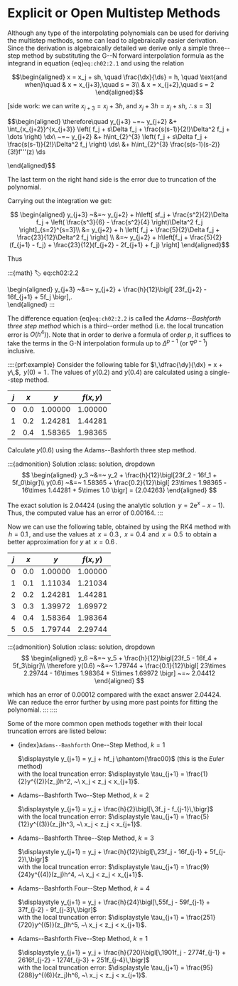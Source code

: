 # Explicit or Open Multistep Methods

Although any type of the interpolating polynomials can be used for
deriving the multistep methods, some can lead to algebraically easier
derivation. Since the derivation is algebraically detailed we derive
only a simple three--step method by substituting the G--N forward
interpolation formula as the integrand in equation {eq}`eq:ch02:2.1`
and using the relation 

$$\begin{aligned}
    x = x_j + sh, \quad \frac{\dx}{\ds} = h, \quad \text{and when}\quad
    & x = x_{j+3},\quad s = 3\\
    & x = x_{j+2},\quad s = 2    
\end{aligned}$$ 

\[side work: we can write $x_{j+3} = x_j + 3h$, and
$x_j + 3h = x_j + sh$, $\therefore\,s = 3$\]

$$\begin{aligned}
    \therefore\quad y_{j+3} ~=~ y_{j+2} &+ \int_{x_{j+2}}^{x_{j+3}} \left(
    f_j + s\Delta f_j + \frac{s(s-1)}{2!}\Delta^2 f_j + \dots
    \right) \dx\\
    ~=~ y_{j+2} &+ h\int_{2}^{3} \left(
    f_j + s\Delta f_j + \frac{s(s-1)}{2!}\Delta^2 f_j
    \right) \ds\\
    &+ h\int_{2}^{3} \frac{s(s-1)(s-2)}{3!}f'''(z) \ds
    
\end{aligned}$$ 

The last term on the right hand side is the error due to
truncation of the polynomial.

Carrying out the integration we get: 

$$
\begin{aligned}
    y_{j+3} ~&=~ y_{j+2} + h\left[ sf_j + \frac{s^2}{2}\Delta f_j + \left(
            \frac{s^3}{6} - \frac{s^2}{4} \right)\Delta^2 f_j \right]_{s=2}^{s=3}\\
    &= y_{j+2} + h \left[ f_j + \frac{5}{2}\Delta f_j + \frac{23}{12}\Delta^2 f_j     \right] \\
    &=~ y_{j+2} + h\left[f_j + \frac{5}{2}(f_{j+1} - f_j) + \frac{23}{12}(f_{j+2} - 2f_{j+1} + f_j) \right]    
\end{aligned}$$ 

Thus

:::{math}
:label: eq:ch02:2.2

\begin{aligned}
    y_{j+3} ~&=~ y_{j+2} + \frac{h}{12}\bigl[
    23f_{j+2} - 16f_{j+1} + 5f_j
    \bigr]\,.  
\end{aligned}
:::

The difference equation {eq}`eq:ch02:2.2` is called the *Adams--Bashforth three step
method* which is a third--order method (i.e. the local truncation error
is $O(h^4)$). Note that in order to derive a formula of order $p$, it
suffices to take the terms in the G-N interpolation formula up to
$\Delta^{p-1}$ (or $\nabla^{p-1}$) inclusive.

::::{prf:example}
Consider the following table for $\,\dfrac{\dy}{\dx} = x + y\,$,
$\,y(0) = 1\,$. The values of $y(0.2)$ and $y(0.4)$ are calculated using
a single--step method.


| $j$ | $x$ | $y$ | $f(x,y)$|
|--|-----|---------|--------|
|0 | 0.0 | 1.00000 | 1.00000|
|1 | 0.2 | 1.24281 | 1.44281|
|2 | 0.4 | 1.58365 | 1.98365|

Calculate $y(0.6)$ using the Adams--Bashforth three step method.

<!-- :::{dropdown} Solution (click to show) -->
:::{admonition} Solution
:class: solution, dropdown
$$
\begin{aligned}
        y_3 ~&=~ y_2 + \frac{h}{12}\bigl[23f_2 - 16f_1 + 5f_0\bigr]\\
        y(0.6) ~&=~ 1.58365 + \frac{0.2}{12}\bigl[
        23\times 1.98365 - 16\times 1.44281 + 5\times 1.0
        \bigr] = {2.04263}        
\end{aligned}
$$

The exact solution is $2.04424$ (using the analytic solution
$\,y = 2\text{e}^x - x - 1$). Thus, the computed value has an error of
$0.00164$.
:::

Now we can use the following table, obtained by using the RK4 method
with $\,h = 0.1\,$, and use the values at $\,x = 0.3\,$, $\,x = 0.4\,$
and $\,x = 0.5\,$ to obtain a better approximation for $y$ at
$\,x = 0.6\,$.

| $j$ | $x$ | $y$ | $f(x,y)$|
|--|-----|---------|--------|
|0 | 0.0 | 1.00000 | 1.00000|
|1 | 0.1 | 1.11034 | 1.21034|
|2 | 0.2 | 1.24281 | 1.44281|
|3 | 0.3 | 1.39972 | 1.69972|
|4 | 0.4 | 1.58364 | 1.98364|
|5 | 0.5 | 1.79744 | 2.29744|

<!-- :::{dropdown} Solution (click to show) -->
:::{admonition} Solution
:class: solution, dropdown
$$
\begin{aligned}
        y_6 ~&=~ y_5 + \frac{h}{12}\bigl[23f_5 - 16f_4 + 5f_3\bigr]\\
        \therefore y(0.6) ~&=~ 1.79744 + \frac{0.1}{12}\bigl[
        23\times 2.29744 - 16\times 1.98364 + 5\times 1.69972
        \bigr] ~=~ 2.04412        
\end{aligned}
$$ 

which has an error of $0.00012$ compared with the exact
answer $2.04424$. We can reduce the error further by using more past
points for fitting the polynomial.
:::
::::

Some of the more common open methods together with their local
truncation errors are listed below:

- {index}`Adams--Bashforth` One--Step Method, $k=1$

    $\displaystyle y_{j+1} = y_j + hf_j \phantom{\frac00}$ (this is the *Euler* method)\
    with the local truncation error: 
    $\displaystyle \tau_{j+1} = \frac{1}{2}y^{(2)}(z_j)h^2, ~\ x_j < z_j < x_{j+1}$.

- Adams--Bashforth Two--Step Method, $k=2$

    $\displaystyle y_{j+1} = y_j + \frac{h}{2}\bigl[\,3f_j - f_{j-1}\,\bigr]$\
    with the local truncation error:
    $\displaystyle \tau_{j+1} = \frac{5}{12}y^{(3)}(z_j)h^3,
    ~\ x_j < z_j < x_{j+1}$.

- Adams--Bashforth Three--Step Method, $k=3$

    $\displaystyle y_{j+1} = y_j + \frac{h}{12}\bigl[\,23f_j - 16f_{j-1} + 5f_{j-2}\,\bigr]$\
    with the local truncation error:
    $\displaystyle \tau_{j+1} = \frac{9}{24}y^{(4)}(z_j)h^4,
    ~\ x_j < z_j < x_{j+1}$.

- Adams--Bashforth Four--Step Method, $k=4$

    $\displaystyle y_{j+1} = y_j + \frac{h}{24}\bigl[\,55f_j - 59f_{j-1} + 37f_{j-2} - 9f_{j-3}\,\bigr]$\
    with the local truncation error:
    $\displaystyle \tau_{j+1} = \frac{251}{720}y^{(5)}(z_j)h^5,
    ~\ x_j < z_j < x_{j+1}$.

- Adams--Bashforth Five--Step Method, $k=1$

    $\displaystyle y_{j+1} = y_j + \frac{h}{720}\bigl[\,1901f_j - 2774f_{j-1} + 2616f_{j-2} - 1274f_{j-3} + 251f_{j-4}\,\bigr]$\
    with the local truncation error:
    $\displaystyle \tau_{j+1} = \frac{95}{288}y^{(6)}(z_j)h^6,
    ~\ x_j < z_j < x_{j+1}$.